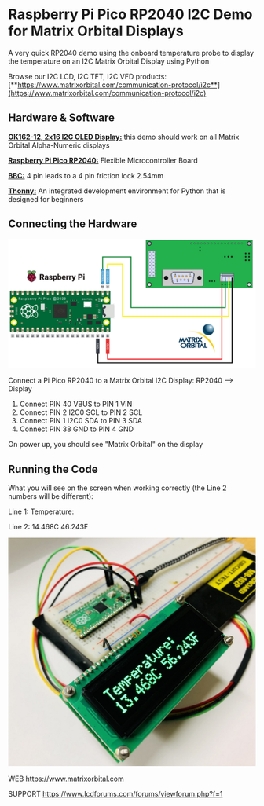 # Raspberry Pi Pico RP2040 I2C Demo for Matrix Orbital Displays
A very quick RP2040 demo using the onboard temperature probe to display the temperature on an I2C Matrix Orbital Display using Python

Browse our I2C LCD, I2C TFT, I2C VFD products:
[**https://www.matrixorbital.com/communication-protocol/i2c**](https://www.matrixorbital.com/communication-protocol/i2c)

## Hardware & Software

[**OK162-12, 2x16 I2C OLED Display:**](https://www.matrixorbital.com/ok162-12) this demo should work on all Matrix Orbital Alpha-Numeric displays

[**Raspberry Pi Pico RP2040:**](https://www.raspberrypi.com/products/raspberry-pi-pico/) Flexible Microcontroller Board

[**BBC:**](https://www.matrixorbital.com/bbc-breadboard-cable) 4 pin leads to a 4 pin friction lock 2.54mm

[**Thonny:**](https://thonny.org/) An integrated development environment for Python that is designed for beginners

## Connecting the Hardware

<img src=WireDiagram.png></img>

Connect a Pi Pico RP2040 to a Matrix Orbital I2C Display:
RP2040 --> Display
1. Connect PIN 40 VBUS to PIN 1 VIN
2. Connect PIN 2 I2C0 SCL to PIN 2 SCL
3. Connect PIN 1 I2C0 SDA to PIN 3 SDA 
4. Connect PIN 38 GND to PIN 4 GND

On power up, you should see "Matrix Orbital" on the display

## Running the Code

What you will see on the screen when working correctly (the Line 2 numbers will be different):

Line 1: Temperature:

Line 2: 14.468C 46.243F

<img src=Project_running-1280.jpg></img>

WEB https://www.matrixorbital.com

SUPPORT https://www.lcdforums.com/forums/viewforum.php?f=1
